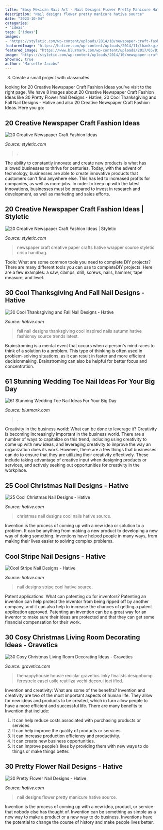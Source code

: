```yaml
---
title: "Easy Mexican Nail Art - Nail Designs Flower Pretty Manicure Hative Source"
description: "Nail designs flower pretty manicure hative source"
date: "2023-10-04"
categories:
- "ideas"
tags: ["ideas"]
images:
- "https://styletic.com/wp-content/uploads/2014/10/newspaper-craft-fashion-ideas/14-creative-newspaper-craft-fashion-ideas.jpg"
featuredImage: "https://hative.com/wp-content/uploads/2014/11/thanksgiving-nail-designs/27-thanksgiving-and-fall-nail-designs.jpg"
featured_image: "https://www.blurmark.com/wp-content/uploads/2017/05/Diamond-Toe-Nails.jpg"
image: "https://styletic.com/wp-content/uploads/2014/10/newspaper-craft-fashion-ideas/14-creative-newspaper-craft-fashion-ideas.jpg"
ShowToc: true
author: "Marcelle Jacobs"
---
```



3. Create a small project with classmates

	

		
looking for 20 Creative Newspaper Craft Fashion Ideas you've visit to the right page. We have 8 Images about 20 Creative Newspaper Craft Fashion Ideas like 30 Pretty Flower Nail Designs - Hative, 30 Cool Thanksgiving and Fall Nail Designs - Hative and also 20 Creative Newspaper Craft Fashion Ideas. Here you go:
		
    
## 20 Creative Newspaper Craft Fashion Ideas

<img loading=lazy src="https://styletic.com/wp-content/uploads/2014/10/newspaper-craft-fashion-ideas/14-creative-newspaper-craft-fashion-ideas.jpg" onerror="this.onerror=null;this.src='https://tse3.mm.bing.net/th?id=OIP.LGUML7UIRXT0iilHjTsgxQHaLH&amp;pid=15.1';" alt="20 Creative Newspaper Craft Fashion Ideas">

_Source: styletic.com_

>. 

	

The ability to constantly innovate and create new products is what has allowed businesses to thrive for centuries. Today, with the advent of technology, businesses are able to create innovative products that customers can't find anywhere else. This has led to increased profits for companies, as well as more jobs. In order to keep up with the latest innovations, businesses must be prepared to invest in research and development, as well as marketing and sales efforts.

    
## 20 Creative Newspaper Craft Fashion Ideas | Styletic

<img loading=lazy src="https://styletic.com/wp-content/uploads/2014/10/newspaper-craft-fashion-ideas/19-creative-newspaper-craft-fashion-ideas.jpg" onerror="this.onerror=null;this.src='https://tse1.mm.bing.net/th?id=OIP.cZl0NKbrOWcZj5rdYlbSJwHaJ4&amp;pid=15.1';" alt="20 Creative Newspaper Craft Fashion Ideas | Styletic">

_Source: styletic.com_

>newspaper craft creative paper crafts hative wrapper source styletic crisp handbag. 

	

Tools: What are some common tools you need to complete DIY projects?
There are many different tools you can use to completeDIY projects. Here are a few examples: a saw, clamps, drill, screws, nails, hammer, tape measure, and level.

    
## 30 Cool Thanksgiving And Fall Nail Designs - Hative

<img loading=lazy src="https://hative.com/wp-content/uploads/2014/11/thanksgiving-nail-designs/27-thanksgiving-and-fall-nail-designs.jpg" onerror="this.onerror=null;this.src='https://tse1.mm.bing.net/th?id=OIP.hauvAfqyYc_LgUAdZABIxwHaFj&amp;pid=15.1';" alt="30 Cool Thanksgiving and Fall Nail Designs - Hative">

_Source: hative.com_

>fall nail designs thanksgiving cool inspired nails autumn hative fashionsy source trends latest. 

	

Brainstroming is a mental event that occurs when a person's mind races to think of a solution to a problem. This type of thinking is often used in problem-solving situations, as it can result in faster and more efficient decisionmaking. Brainstroming can also be helpful for better focus and concentration.

    
## 61 Stunning Wedding Toe Nail Ideas For Your Big Day

<img loading=lazy src="https://www.blurmark.com/wp-content/uploads/2017/05/Diamond-Toe-Nails.jpg" onerror="this.onerror=null;this.src='https://tse2.mm.bing.net/th?id=OIP.gdywgPhgNaQFl7-r-jNsOQHaE8&amp;pid=15.1';" alt="61 Stunning Wedding Toe Nail Ideas For Your Big Day">

_Source: blurmark.com_

>. 

	

Creativity in the business world: What can be done to leverage it?
Creativity is becoming increasingly important in the business world. There are a number of ways to capitalize on this trend, including using creativity to come up with new ideas, and leveraging creativity to improve the way an organization does its work. However, there are a few things that businesses can do to ensure that they are utilizing their creativity effectively. These include taking advantage of creative input when designing products or services, and actively seeking out opportunities for creativity in the workplace.

    
## 25 Cool Christmas Nail Designs - Hative

<img loading=lazy src="https://hative.com/wp-content/uploads/2014/11/christmas-nail-designs/23-cool-christmas-nail-designs.jpg" onerror="this.onerror=null;this.src='https://tse1.mm.bing.net/th?id=OIP.YwkPptte6xqRei9JY5AmXQHaIK&amp;pid=15.1';" alt="25 Cool Christmas Nail Designs - Hative">

_Source: hative.com_

>christmas nail designs cool nails hative source. 

	

Invention is the process of coming up with a new idea or solution to a problem. It can be anything from making a new product to developing a new way of doing something. Inventions have helped people in many ways, from making their lives easier to solving complex problems.

    
## Cool Stripe Nail Designs - Hative

<img loading=lazy src="https://hative.com/wp-content/uploads/2014/11/stripe-nail-designs/20-stripe-nail-designs.jpg" onerror="this.onerror=null;this.src='https://tse2.mm.bing.net/th?id=OIP.mna4A5pXSR60w9UfZ-jZjgHaLa&amp;pid=15.1';" alt="Cool Stripe Nail Designs - Hative">

_Source: hative.com_

>nail designs stripe cool hative source. 

	

Patent applications: What can patenting do for inventors?
Patenting an invention can help protect the inventor from being ripped off by another company, and it can also help to increase the chances of getting a patent application approved. Patenting an invention can be a great way for an inventor to make sure their ideas are protected and that they can get some financial compensation for their work.

    
## 30 Cosy Christmas Living Room Decorating Ideas - Gravetics

<img loading=lazy src="https://www.gravetics.com/wp-content/uploads/2016/10/Christmas-Spirit-into-Your-Living-Room-3.jpg" onerror="this.onerror=null;this.src='https://tse1.mm.bing.net/th?id=OIP.OV2CYv40svnOgYp2qGCbsQHaIT&amp;pid=15.1';" alt="30 Cosy Christmas Living Room Decorating Ideas - Gravetics">

_Source: gravetics.com_

>thehappyhousie housie reciclar gravetics linky finalists designbump ferestrele casei usile reutiliza vechi decorul idei ified. 

	

Invention and creativity: What are some of the benefits?
Invention and creativity are two of the most important aspects of human life. They allow for new ideas and products to be created, which in turn allow people to have a more efficient and successful life. There are many benefits to Invention that include: 
1. It can help reduce costs associated with purchasing products or services. 
2. It can help improve the quality of products or services. 
3. It can increase production efficiency and productivity. 
4. It can create new business opportunities. 
5. It can improve people’s lives by providing them with new ways to do things or make things better.

    
## 30 Pretty Flower Nail Designs - Hative

<img loading=lazy src="https://hative.com/wp-content/uploads/2014/11/flower-nail-designs/17-pretty-flower-nail-designs.jpg" onerror="this.onerror=null;this.src='https://tse3.mm.bing.net/th?id=OIP.azWUHCj1DRpP3DmRNPKDbwHaIn&amp;pid=15.1';" alt="30 Pretty Flower Nail Designs - Hative">

_Source: hative.com_

>nail designs flower pretty manicure hative source. 

	

Invention is the process of coming up with a new idea, product, or service that nobody else has thought of. Invention can be something as simple as a new way to make a product or a new way to do business. Inventions have the potential to change the course of history and make people lives better.

